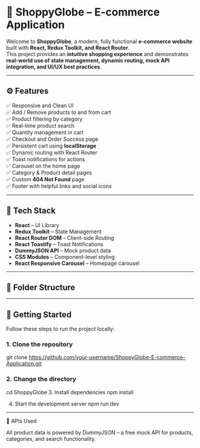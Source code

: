 # 🛒 ShoppyGlobe – E-commerce Application

Welcome to **ShoppyGlobe**, a modern, fully functional **e-commerce website** built with **React, Redux Toolkit, and React Router**.  
This project provides an **intuitive shopping experience** and demonstrates **real-world use of state management, dynamic routing, mock API integration, and UI/UX best practices**.

---

## ⚙️ Features

✅ Responsive and Clean UI  
✅ Add / Remove products to and from cart  
✅ Product filtering by category  
✅ Real-time product search  
✅ Quantity management in cart  
✅ Checkout and Order Success page  
✅ Persistent cart using **localStorage**  
✅ Dynamic routing with React Router  
✅ Toast notifications for actions  
✅ Carousel on the home page  
✅ Category & Product detail pages  
✅ Custom **404 Not Found** page  
✅ Footer with helpful links and social icons  

---

## 🧩 Tech Stack

- **React** – UI Library  
- **Redux Toolkit** – State Management  
- **React Router DOM** – Client-side Routing  
- **React Toastify** – Toast Notifications  
- **DummyJSON API** – Mock product data  
- **CSS Modules** – Component-level styling  
- **React Responsive Carousel** – Homepage carousel  

---

## 📁 Folder Structure




---

## 🚀 Getting Started

Follow these steps to run the project locally:

### 1. Clone the repository

git clone https://github.com/your-username/ShoppyGlobe-E-commerce-Application.git


### 2. Change the directory
cd ShoppyGlobe
3. Install dependencies
npm install

4. Start the development server
npm run dev

---

🛒 APIs Used

All product data is powered by DummyJSON
 –
a free mock API for products, categories, and search functionality.
